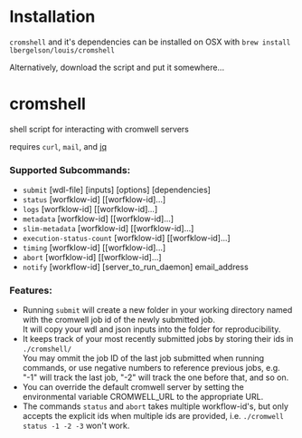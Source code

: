 # Installation

`cromshell` and it's dependencies can be installed on OSX with `brew install lbergelson/louis/cromshell`

Alternatively, download the script and put it somewhere...

# cromshell
shell script for interacting with cromwell servers

requires `curl`, `mail`, and [jq](https://stedolan.github.io/jq/)

### Supported Subcommands:
  * `submit` [wdl-file] [inputs] [options] [dependencies]
  * `status` [worfklow-id] [[worfklow-id]...]
  * `logs` [worfklow-id] [[worfklow-id]...]
  * `metadata` [worfklow-id] [[worfklow-id]...]
  * `slim-metadata` [worfklow-id] [[worfklow-id]...]
  * `execution-status-count` [worfklow-id] [[worfklow-id]...]
  * `timing` [worfklow-id] [[worfklow-id]...]
  * `abort` [worfklow-id] [[worfklow-id]...]
  * `notify` [workflow-id] [server_to_run_daemon] email_address
   
 ### Features:
 * Running `submit` will create a new folder in your working directory named with the cromwell job id of the newly submitted job.  
 It will copy your wdl and json inputs into the folder for reproducibility.  
 * It keeps track of your most recently submitted jobs by storing their ids in `./cromshell/`  
 You may ommit the job ID of the last job submitted when running commands, or use negative numbers to reference previous jobs, e.g. "-1" will track the last job, "-2" will track the one before that, and so on.
 * You can override the default cromwell server by setting the environmental variable CROMWELL_URL to the appropriate URL.
 * The commands `status` and `abort` takes multiple workflow-id's, but only accepts the explicit ids when multiple ids are provided, i.e. `./cromwell status -1 -2 -3` won't work.
